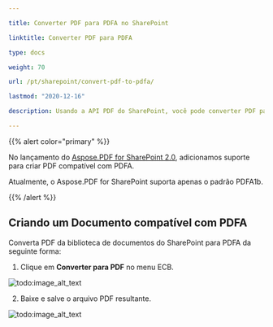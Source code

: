 ```yaml
---

title: Converter PDF para PDFA no SharePoint

linktitle: Converter PDF para PDFA

type: docs

weight: 70

url: /pt/sharepoint/convert-pdf-to-pdfa/

lastmod: "2020-12-16"

description: Usando a API PDF do SharePoint, você pode converter PDF para o formato PDFA. Atualmente, ele suporta apenas o padrão PDF/A-1b.

---
```




{{% alert color="primary" %}}



No lançamento do [Aspose.PDF for SharePoint 2.0](https://releases.aspose.com/pdf/sharepoint/new-releases/aspose.pdf-for-sharepoint-2.0.0/), adicionamos suporte para criar PDF compatível com PDFA.



Atualmente, o Aspose.PDF for SharePoint suporta apenas o padrão PDFA1b.



{{% /alert %}}



## **Criando um Documento compatível com PDFA**



Converta PDF da biblioteca de documentos do SharePoint para PDFA da seguinte forma:



1. Clique em **Converter para PDF** no menu ECB.



![todo:image_alt_text](convert-pdf-to-pdfa_1.png)



2. Baixe e salve o arquivo PDF resultante.



![todo:image_alt_text](convert-pdf-to-pdfa_2.png)